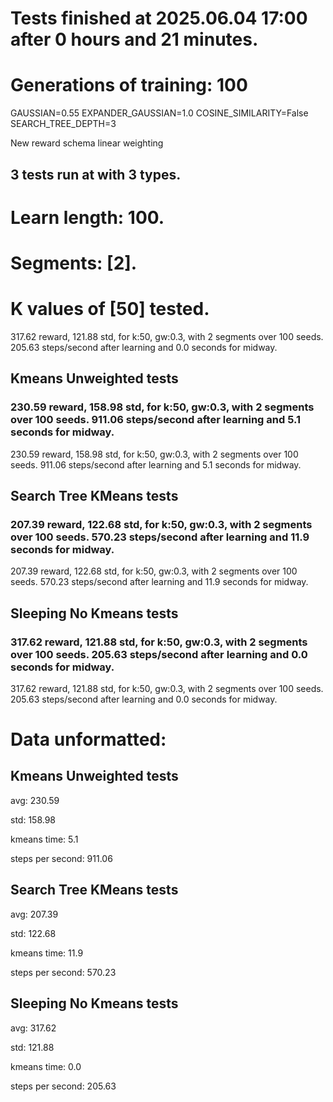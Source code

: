 # Tests finished at 2025.06.04 17:00 after 0 hours and 21 minutes.
# Generations of training: 100
GAUSSIAN=0.55
EXPANDER_GAUSSIAN=1.0
COSINE_SIMILARITY=False
SEARCH_TREE_DEPTH=3

New reward schema
linear weighting
## 3 tests run at with 3 types.
# Learn length: 100.
# Segments: [2].
# K values of [50] tested.

317.62 reward, 121.88 std, for k:50, gw:0.3, with 2 segments over 100 seeds.  205.63 steps/second after learning and 0.0 seconds for midway.


## Kmeans Unweighted tests
### 230.59 reward, 158.98 std, for k:50, gw:0.3, with 2 segments over 100 seeds.  911.06 steps/second after learning and 5.1 seconds for midway.

230.59 reward, 158.98 std, for k:50, gw:0.3, with 2 segments over 100 seeds.  911.06 steps/second after learning and 5.1 seconds for midway.


## Search Tree KMeans tests
### 207.39 reward, 122.68 std, for k:50, gw:0.3, with 2 segments over 100 seeds.  570.23 steps/second after learning and 11.9 seconds for midway.

207.39 reward, 122.68 std, for k:50, gw:0.3, with 2 segments over 100 seeds.  570.23 steps/second after learning and 11.9 seconds for midway.


## Sleeping No Kmeans tests
### 317.62 reward, 121.88 std, for k:50, gw:0.3, with 2 segments over 100 seeds.  205.63 steps/second after learning and 0.0 seconds for midway.

317.62 reward, 121.88 std, for k:50, gw:0.3, with 2 segments over 100 seeds.  205.63 steps/second after learning and 0.0 seconds for midway.


# Data unformatted:



## Kmeans Unweighted tests
avg:
230.59

std:
158.98

kmeans time:
5.1

steps per second:
911.06

## Search Tree KMeans tests
avg:
207.39

std:
122.68

kmeans time:
11.9

steps per second:
570.23

## Sleeping No Kmeans tests
avg:
317.62

std:
121.88

kmeans time:
0.0

steps per second:
205.63
